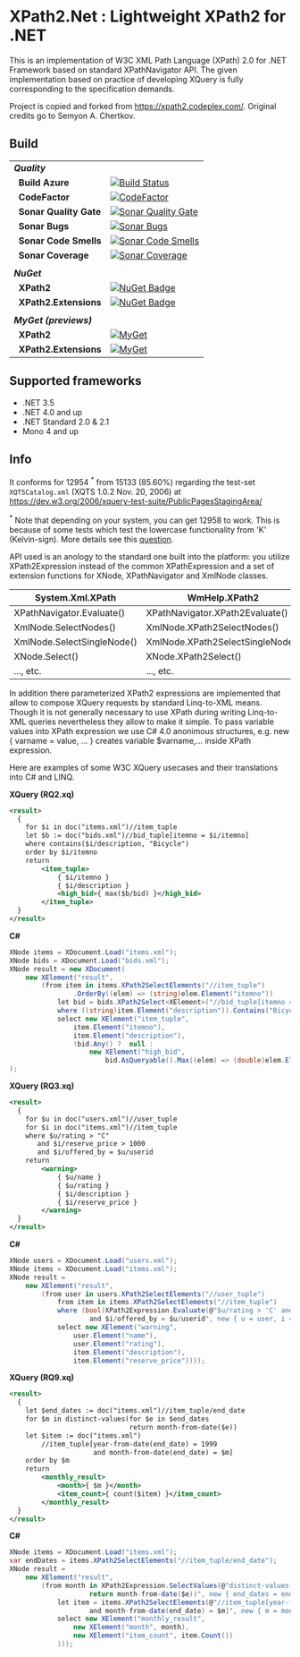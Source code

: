 # XPath2.Net : Lightweight XPath2 for .NET

This is an implementation of W3C XML Path Language (XPath) 2.0 for .NET Framework based on standard XPathNavigator API.
The given implementation based on practice of developing XQuery is fully corresponding to the specification demands.

Project is copied and forked from https://xpath2.codeplex.com/. Original credits go to Semyon A. Chertkov.

## Build
| | |
| --- | --- |
| ***Quality*** | &nbsp; |
| &nbsp;&nbsp;**Build Azure** | [![Build Status](https://stef.visualstudio.com/XPath2.Net/_apis/build/status/XPath2.Net)](https://stef.visualstudio.com/XPath2.Net/_build/latest?definitionId=14) |
| &nbsp;&nbsp;**CodeFactor** | [![CodeFactor](https://www.codefactor.io/repository/github/stefh/XPath2.Net/badge)](https://www.codefactor.io/repository/github/stefh/XPath2.Net)
| &nbsp;&nbsp;**Sonar Quality Gate** | [![Sonar Quality Gate](https://sonarcloud.io/api/project_badges/measure?project=StefH_XPath2.Net&metric=alert_status)](https://sonarcloud.io/project/issues?id=StefH_XPath2.Net) |
| &nbsp;&nbsp;**Sonar Bugs** | [![Sonar Bugs](https://sonarcloud.io/api/project_badges/measure?project=StefH_XPath2.Net&metric=bugs)](https://sonarcloud.io/project/issues?id=StefH_XPath2.Net&resolved=false&types=BUG) |
| &nbsp;&nbsp;**Sonar Code Smells** | [![Sonar Code Smells](https://sonarcloud.io/api/project_badges/measure?project=StefH_XPath2.Net&metric=code_smells)](https://sonarcloud.io/project/issues?id=StefH_XPath2.Net&resolved=false&types=CODE_SMELL) |
| &nbsp;&nbsp;**Sonar Coverage** | [![Sonar Coverage](https://sonarcloud.io/api/project_badges/measure?project=StefH_XPath2.Net&metric=coverage)](https://sonarcloud.io/component_measures?id=StefH_XPath2.Net&metric=coverage) |
| | |
| ***NuGet*** | &nbsp; |
| &nbsp;&nbsp;**XPath2** | [![NuGet Badge](https://buildstats.info/nuget/XPath2)](https://www.nuget.org/packages/XPath2) |
| &nbsp;&nbsp;**XPath2.Extensions** | [![NuGet Badge](https://buildstats.info/nuget/XPath2.Extensions)](https://www.nuget.org/packages/XPath2.Extensions) |
| | |
| ***MyGet (previews)*** | &nbsp; |
| &nbsp;&nbsp;**XPath2** | [![MyGet](https://buildstats.info/myget/xpath2/XPath2?includePreReleases=true)](https://www.myget.org/feed/xpath2/package/nuget/XPath2) |
| &nbsp;&nbsp;**XPath2.Extensions** | [![MyGet](https://buildstats.info/myget/xpath2/XPath2.Extensions?includePreReleases=true)](https://www.myget.org/feed/xpath2/package/nuget/XPath2.Extensions) |

## Supported frameworks
- .NET 3.5
- .NET 4.0 and up
- .NET Standard 2.0 & 2.1
- Mono 4 and up


## Info

It conforms for 12954 <sup>*</sup> from 15133 (85.60%) regarding the test-set `XQTSCatalog.xml` (XQTS 1.0.2 Nov. 20, 2006) at https://dev.w3.org/2006/xquery-test-suite/PublicPagesStagingArea/

<sup>*</sup> Note that depending on your system, you can get 12958 to work. This is because of some tests which test the lowercase functionality from 'K' (Kelvin-sign). More details see this [question](https://stackoverflow.com/questions/68848852/tolowerinvariant-from-a-kelvin-sign-%e2%84%aa-in-c-sharp-has-different-results).

API used is an anology to the standard one built into the platform: you utilize XPath2Expression instead of the common XPathExpression and a set of extension functions for XNode, XPathNavigator and XmlNode classes.

| System.Xml.XPath 	          | WmHelp.XPath2
| ----------------------------|------------------------------
| XPathNavigator.Evaluate()   | XPathNavigator.XPath2Evaluate()
| XmlNode.SelectNodes() 	  | XmlNode.XPath2SelectNodes()
| XmlNode.SelectSingleNode()  | XmlNode.XPath2SelectSingleNode()
| XNode.Select<T>() 	      | XNode.XPath2Select<T>()
| ..., etc.                   | ..., etc.


In addition there parameterized XPath2 expressions are implemented that allow to compose XQuery requests by standard Linq-to-XML means.
Though it is not generally necessary to use XPath during writing Linq-to-XML queries nevertheless they allow to make it simple.
To pass variable values into XPath expression we use C# 4.0 anonimous structures, e.g. new { varname = value, ... } creates variable $varname,... inside XPath expression.

Here are examples of some W3C XQuery usecases and their translations into C# and LINQ.

**XQuery (RQ2.xq)**
```xml
<result>
  {
    for $i in doc("items.xml")//item_tuple
    let $b := doc("bids.xml")//bid_tuple[itemno = $i/itemno]
    where contains($i/description, "Bicycle")
    order by $i/itemno
    return
        <item_tuple>
            { $i/itemno }
            { $i/description }
            <high_bid>{ max($b/bid) }</high_bid>
        </item_tuple>
  }
</result> 
```

**C#**
```c#
XNode items = XDocument.Load("items.xml");
XNode bids = XDocument.Load("bids.xml");
XNode result = new XDocument(
    new XElement("result",
        (from item in items.XPath2SelectElements("//item_tuple")
                .OrderBy((elem) => (string)elem.Element("itemno"))                       
            let bid = bids.XPath2Select<XElement>("//bid_tuple[itemno = $i/itemno]", new { i = item })
            where ((string)item.Element("description")).Contains("Bicycle")
            select new XElement("item_tuple", 
                item.Element("itemno"),
                item.Element("description"),
                !bid.Any() ?  null :
                    new XElement("high_bid", 
                        bid.AsQueryable().Max((elem) => (double)elem.Element("bid"))))))
);
```

**XQuery (RQ3.xq)**
```xml
<result>
  {
    for $u in doc("users.xml")//user_tuple
    for $i in doc("items.xml")//item_tuple
    where $u/rating > "C" 
       and $i/reserve_price > 1000 
       and $i/offered_by = $u/userid
    return
        <warning>
            { $u/name }
            { $u/rating }
            { $i/description }
            { $i/reserve_price }
        </warning>
  }
</result>
```

**C#**
```c#
XNode users = XDocument.Load("users.xml");
XNode items = XDocument.Load("items.xml");
XNode result = 
    new XElement("result",
        (from user in users.XPath2SelectElements("//user_tuple")
            from item in items.XPath2SelectElements("//item_tuple")
            where (bool)XPath2Expression.Evaluate(@"$u/rating > 'C' and $i/reserve_price > 1000 
                    and $i/offered_by = $u/userid", new { u = user, i = item })
            select new XElement("warning",
                user.Element("name"),
                user.Element("rating"),
                item.Element("description"),
                item.Element("reserve_price"))));

```

**XQuery (RQ9.xq)**
```xml
<result>
  {
    let $end_dates := doc("items.xml")//item_tuple/end_date
    for $m in distinct-values(for $e in $end_dates 
                              return month-from-date($e))
    let $item := doc("items.xml")
        //item_tuple[year-from-date(end_date) = 1999 
                     and month-from-date(end_date) = $m]
    order by $m
    return
        <monthly_result>
            <month>{ $m }</month>
            <item_count>{ count($item) }</item_count>
        </monthly_result>
  }
</result>
```

**C#**
```c#
XNode items = XDocument.Load("items.xml");
var endDates = items.XPath2SelectElements("//item_tuple/end_date");
XNode result = 
    new XElement("result",
        (from month in XPath2Expression.SelectValues(@"distinct-values(for $e in $end_dates 
                    return month-from-date($e))", new { end_dates = endDates }).OrderBy((arg) => arg)
            let item = items.XPath2SelectElements(@"//item_tuple[year-from-date(end_date) = 1999 
                    and month-from-date(end_date) = $m]", new { m = month })
            select new XElement("monthly_result",
                new XElement("month", month),
                new XElement("item_count", item.Count())
            )));
```
